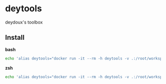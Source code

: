 # deytools
deydoux's toolbox

## Install
**bash**
```bash
echo 'alias deytools="docker run -it --rm -h deytools -v .:/root/workspace ghcr.io/deydoux/deytools:latest"' >> ~/.bashrc
```
**zsh**
```bash
echo 'alias deytools="docker run -it --rm -h deytools -v .:/root/workspace ghcr.io/deydoux/deytools:latest"' >> ~/.zshrc
```
